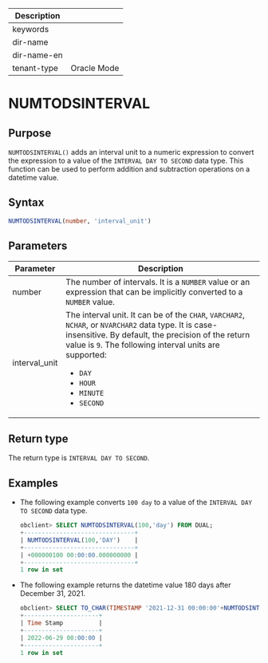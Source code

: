 | Description   |                 |
|---------------|-----------------|
| keywords      |                 |
| dir-name      |                 |
| dir-name-en   |                 |
| tenant-type   | Oracle Mode     |

# NUMTODSINTERVAL

## Purpose

`NUMTODSINTERVAL()` adds an interval unit to a numeric expression to convert the expression to a value of the `INTERVAL DAY TO SECOND` data type. This function can be used to perform addition and subtraction operations on a datetime value.

## Syntax

```sql
NUMTODSINTERVAL(number, 'interval_unit')
```

## Parameters

| Parameter | Description |
|---------------|-------------------------------------------------------------------------------------------------------------------------------------------------------------------------------------------------------------------------------------------------------------------------------------------------------------------------------------------------------|
| number | The number of intervals. It is a `NUMBER` value or an expression that can be implicitly converted to a `NUMBER` value.  |
| interval_unit | The interval unit. It can be of the `CHAR`, `VARCHAR2`, `NCHAR`, or `NVARCHAR2` data type. It is case-insensitive. By default, the precision of the return value is `9`. The following interval units are supported: <ul><li> `DAY`    </li><li> `HOUR`    </li><li>`MINUTE`    </li><li> `SECOND` </li></ul> |

## Return type

The return type is `INTERVAL DAY TO SECOND`.

## Examples

* The following example converts `100 day` to a value of the `INTERVAL DAY TO SECOND` data type.

   ```sql
   obclient> SELECT NUMTODSINTERVAL(100,'day') FROM DUAL;
   +-------------------------------+
   | NUMTODSINTERVAL(100,'DAY')    |
   +-------------------------------+
   | +000000100 00:00:00.000000000 |
   +-------------------------------+
   1 row in set
   ```

* The following example returns the datetime value 180 days after December 31, 2021.

   ```sql
   obclient> SELECT TO_CHAR(TIMESTAMP '2021-12-31 00:00:00'+NUMTODSINTERVAL(180,'day'),'YYYY-MM-DD HH24:MI:SS') "Time Stamp" FROM DUAL;
   +---------------------+
   | Time Stamp          |
   +---------------------+
   | 2022-06-29 00:00:00 |
   +---------------------+
   1 row in set
   ```
